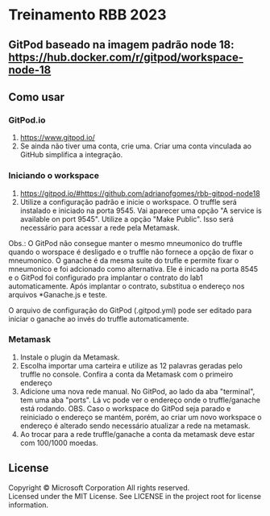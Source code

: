 # Treinamento RBB 2023

## GitPod baseado na imagem padrão node 18: https://hub.docker.com/r/gitpod/workspace-node-18


## Como usar

### GitPod.io

1. https://www.gitpod.io/
1. Se ainda não tiver uma conta, crie uma. Criar uma conta vinculada ao GitHub simplifica a integração.

### Iniciando o workspace
1. https://gitpod.io/#https://github.com/adrianofgomes/rbb-gitpod-node18
1. Utilize a configuração padrão e inicie o workspace. O truffle será instalado e iniciado na porta 9545. Vai aparecer uma opção "A service is available on port 9545". Utilize a opção "Make Public". Isso será necessário para acessar a rede pela Metamask.

Obs.: O GitPod não consegue manter o mesmo mneumonico do truffle quando o worspace é desligado e o truffle não fornece a opção de fixar o mneumonico. O ganache é da mesma suite do trufle e permite fixar o mneumonico e foi adcionado como alternativa. Ele é inicado na porta 8545 e o GitPod foi configurado pra implantar o contrato do lab1 automaticamente. Após implantar o contrato, substitua o endereço nos arquivos *Ganache.js e teste.

O arquivo de configuração do GitPod (.gitpod.yml) pode ser editado para iniciar o ganache ao invés do truffle automaticamente.

### Metamask
1. Instale o plugin da Metamask.
1. Escolha importar uma carteira e utilize as 12 palavras geradas pelo truffle no console. Confira a conta da Metamask com o primeiro endereço 
1. Adicione uma nova rede manual. No GitPod, ao lado da aba "terminal", tem uma aba "ports". Lá vc pode ver o endereço onde o truffle/ganache está rodando. OBS. Caso o workspace do GitPod seja parado e reiniciado o endereço se mantém, porém, ao criar um novo workspace o endereço é alterado sendo necessário atualizar a rede na metamask.
1. Ao trocar para a rede truffle/ganache a conta da metamask deve estar com 100/1000 moedas.

## License

Copyright © Microsoft Corporation All rights reserved.<br />
Licensed under the MIT License. See LICENSE in the project root for license information.